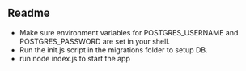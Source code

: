 ## Readme

- Make sure environment variables for POSTGRES_USERNAME and POSTGRES_PASSWORD are set in your shell.
- Run the init.js script in the migrations folder to setup DB.
- run node index.js to start the app